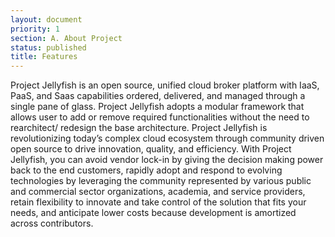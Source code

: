 ```yaml
---
layout: document
priority: 1
section: A. About Project
status: published
title: Features
---
```


Project Jellyfish is an open source, unified cloud broker platform with IaaS, PaaS, and Saas capabilities ordered, delivered, and managed through a single pane of glass.  Project Jellyfish adopts a modular framework that allows user to add or remove required functionalities without the need to rearchitect/ redesign the base architecture.  Project Jellyfish is revolutionizing today’s complex cloud ecosystem through community driven open source to drive innovation, quality, and efficiency. With Project Jellyfish, you can avoid vendor lock-in by giving the decision making power back to the end customers, rapidly adopt and respond to evolving technologies by leveraging the community represented by various public and commercial sector organizations, academia, and service providers, retain flexibility to innovate and take control of the solution that fits your needs, and anticipate lower costs because development is amortized across contributors.
 
